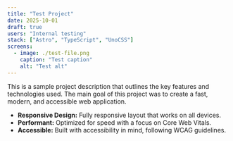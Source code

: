 ```yaml
---
title: "Test Project"
date: 2025-10-01
draft: true
users: "Internal testing"
stack: ["Astro", "TypeScript", "UnoCSS"]
screens:
  - image: ./test-file.png
    caption: "Test caption"
    alt: "Test alt"
---
```


This is a sample project description that outlines the key features and technologies used. The main goal of this project was to create a fast, modern, and accessible web application.

- **Responsive Design:** Fully responsive layout that works on all devices.
- **Performant:** Optimized for speed with a focus on Core Web Vitals.
- **Accessible:** Built with accessibility in mind, following WCAG guidelines.
